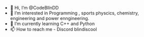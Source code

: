 - 👋 Hi, I’m @CodeBlInDD
- 👀 I’m interested in Programming , sports physcics, chemistry, engineering and power enngineering.
- 🌱 I’m currently learning C++ and Python
- 📫 How to reach me - Discord blindiscool

<!---
CodeBlInDD/CodeBlInDD is a ✨ special ✨ repository because its `README.md` (this file) appears on your GitHub profile.
You can click the Preview link to take a look at your changes.
--->
